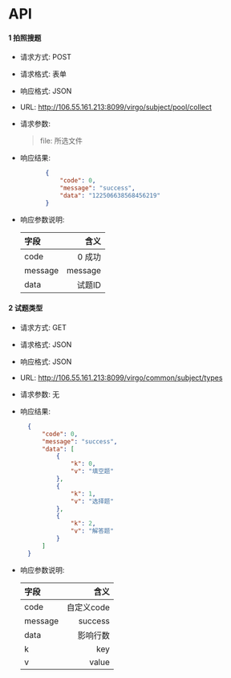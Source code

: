# API #
#### 1 拍照搜题
* 请求方式: POST 
* 请求格式: 表单
* 响应格式: JSON
* URL: http://106.55.161.213:8099/virgo/subject/pool/collect
* 请求参数: 
     > file: 所选文件
* 响应结果:
    ```json
           {
               "code": 0,
               "message": "success",
               "data": "122506638568456219"
           }
    ```
* 响应参数说明:

    | 字段 | 含义 | 
    | :-----| ----: |
    | code | 0 成功 |
    | message      | message    |
    | data   | 试题ID    |
  
   
#### 2 试题类型
* 请求方式: GET 
* 请求格式: JSON
* 响应格式: JSON
* URL: http://106.55.161.213:8099/virgo/common/subject/types
* 请求参数: 无
* 响应结果:
    ```json
      {
          "code": 0,
          "message": "success",
          "data": [
              {
                  "k": 0,
                  "v": "填空题"
              },
              {
                  "k": 1,
                  "v": "选择题"
              },
              {
                  "k": 2,
                  "v": "解答题"
              }
          ]
      }
    ```
* 响应参数说明:

    | 字段 | 含义 | 
    | :-----| ----: |
    | code | 自定义code |
    | message      | success  |
    | data   | 影响行数    |
    | k   | key    |
    | v   | value    |



